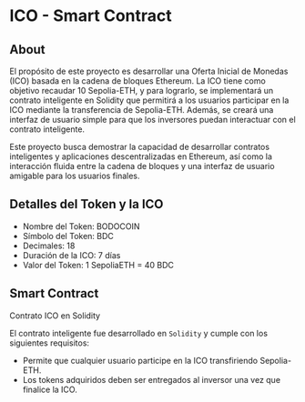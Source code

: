 # ICO - Smart Contract

## About
El propósito de este proyecto es desarrollar una Oferta Inicial de Monedas (ICO) basada en la cadena de bloques Ethereum. La ICO tiene como objetivo recaudar 10 Sepolia-ETH, y para lograrlo, se implementará un contrato inteligente en Solidity que permitirá a los usuarios participar en la ICO mediante la transferencia de Sepolia-ETH. Además, se creará una interfaz de usuario simple para que los inversores puedan interactuar con el contrato inteligente. 

Este proyecto busca demostrar la capacidad de desarrollar contratos inteligentes y aplicaciones descentralizadas en Ethereum, así como la interacción fluida entre la cadena de bloques y una interfaz de usuario amigable para los usuarios finales.


## Detalles del Token y la ICO

- Nombre del Token: BODOCOIN
- Símbolo del Token: BDC
- Decimales: 18
- Duración de la ICO: 7 días
- Valor del Token:  1 SepoliaETH = 40 BDC

## Smart Contract 

Contrato ICO en Solidity

El contrato inteligente fue desarrollado en `Solidity` y cumple con los siguientes requisitos:

- Permite que cualquier usuario participe en la ICO transfiriendo Sepolia-ETH.
- Los tokens adquiridos deben ser entregados al inversor una vez que finalice la ICO.

